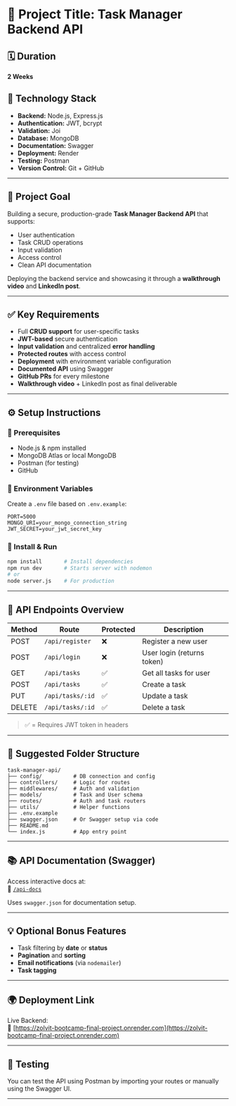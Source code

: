 # 📌 Project Title: Task Manager Backend API

## 🗓 Duration
**2 Weeks**

## 🧰 Technology Stack
- **Backend:** Node.js, Express.js  
- **Authentication:** JWT, bcrypt  
- **Validation:** Joi 
- **Database:** MongoDB
- **Documentation:** Swagger  
- **Deployment:** Render 
- **Testing:** Postman  
- **Version Control:** Git + GitHub  

---

## 🎯 Project Goal
Building a secure, production-grade **Task Manager Backend API** that supports:
- User authentication
- Task CRUD operations
- Input validation
- Access control
- Clean API documentation

Deploying the backend service and showcasing it through a **walkthrough video** and **LinkedIn post**.

---

## ✅ Key Requirements
- Full **CRUD support** for user-specific tasks
- **JWT-based** secure authentication
- **Input validation** and centralized **error handling**
- **Protected routes** with access control
- **Deployment** with environment variable configuration
- **Documented API** using Swagger
- **GitHub PRs** for every milestone
- **Walkthrough video** + LinkedIn post as final deliverable

---

## ⚙️ Setup Instructions

### 🔧 Prerequisites
- Node.js & npm installed
- MongoDB Atlas or local MongoDB
- Postman (for testing)
- GitHub

### 🔑 Environment Variables

Create a `.env` file based on `.env.example`:

```env
PORT=5000
MONGO_URI=your_mongo_connection_string
JWT_SECRET=your_jwt_secret_key
```

### 🚀 Install & Run

```bash
npm install       # Install dependencies
npm run dev       # Starts server with nodemon
# or
node server.js    # For production
```

---

## 🚦 API Endpoints Overview

| Method | Route            | Protected | Description                |
|--------|------------------|-----------|----------------------------|
| POST   | `/api/register`  | ❌        | Register a new user        |
| POST   | `/api/login`     | ❌        | User login (returns token) |
| GET    | `/api/tasks`     | ✅        | Get all tasks for user     |
| POST   | `/api/tasks`     | ✅        | Create a task              |
| PUT    | `/api/tasks/:id` | ✅        | Update a task              |
| DELETE | `/api/tasks/:id` | ✅        | Delete a task              |

> ✅ = Requires JWT token in headers

---

## 📁 Suggested Folder Structure

```
task-manager-api/
├── config/          # DB connection and config
├── controllers/     # Logic for routes
├── middlewares/     # Auth and validation
├── models/          # Task and User schema
├── routes/          # Auth and task routers
├── utils/           # Helper functions
├── .env.example
├── swagger.json     # Or Swagger setup via code
├── README.md
└── index.js         # App entry point
```

---

## 📚 API Documentation (Swagger)

Access interactive docs at:  
🔗 [`/api-docs`](https://zolvit-bootcamp-final-project.onrender.com/api-docs)

Uses `swagger.json` for documentation setup.

---

## 💡 Optional Bonus Features
- Task filtering by **date** or **status**
- **Pagination** and **sorting**
- **Email notifications** (via `nodemailer`)
- **Task tagging**

---

## 🌍 Deployment Link
Live Backend:  
🔗 [https://zolvit-bootcamp-final-project.onrender.com](https://zolvit-bootcamp-final-project.onrender.com)

---

## 🧪 Testing

You can test the API using Postman by importing your routes or manually using the Swagger UI.

---